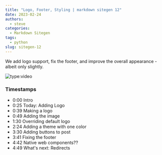 ```yaml
---
title: "Logo, Footer, Styling | markdown sitegen 12"
date: 2023-02-24
authors:
  - steve
categories:
  - Markdown Sitegen
tags:
  - python
slug: sitegen-12
---
```


We add logo support, fix the footer, and improve the overall appearance - albeit only slightly.

<!-- more -->

![type:video](https://www.youtube.com/embed/Aka9vlr0eyA)

### Timestamps

- 0:00 Intro
- 0:25 Today: Adding Logo
- 0:39 Making a logo
- 0:49 Adding the image
- 1:30 Overriding default logo
- 2:24 Adding a theme with one color
- 3:30 Adding buttons to post
- 3:41 Fixing the footer
- 4:42 Native web components??
- 4:49 What's next: Redirects

